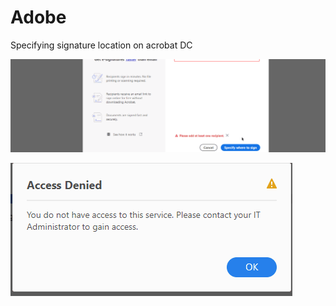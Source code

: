 # Adobe
Specifying signature location on acrobat DC

<img src='eSign.gif' title='error demo' width='' alt='Error Demo' /> <p>
  
<img src='AdobeError.png' title='Error Screenshot' width='' alt='Screenshot' />
